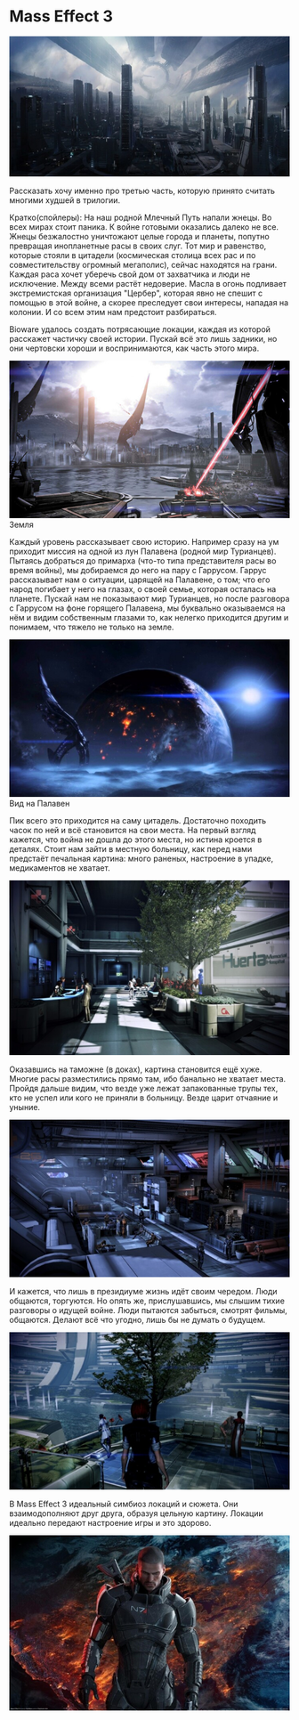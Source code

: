 # Mass Effect 3

![](saved_resource(32).jpg)

Рассказать хочу именно про третью часть, которую принято считать многими худшей в трилогии.

Кратко(спойлеры): На наш родной Млечный Путь напали жнецы. Во всех мирах стоит паника. К войне готовыми оказались далеко не все. Жнецы безжалостно уничтожают целые города и планеты, попутно превращая инопланетные расы в своих слуг. Тот мир и равенство, которые стояли в цитадели (космическая столица всех рас и по совместительству огромный мегаполис), сейчас находятся на грани. Каждая раса хочет уберечь свой дом от захватчика и люди не исключение. Между всеми растёт недоверие. Масла в огонь подливает экстремистская организация "Цербер", которая явно не спешит с помощью в этой войне, а скорее преследует свои интересы, нападая на колонии. И со всем этим нам предстоит разбираться.

Bioware удалось создать потрясающие локации, каждая из которой расскажет частичку своей истории. Пускай всё это лишь задники, но они чертовски хороши и воспринимаются, как часть этого мира.

![Земля](saved_resource(33).jpg)
Земля

Каждый уровень рассказывает свою историю. Например сразу на ум приходит миссия на одной из лун Палавена (родной мир Турианцев). Пытаясь добраться до примарха (что-то типа представителя расы во время войны), мы добираемся до него на пару с Гаррусом. Гаррус рассказывает нам о ситуации, царящей на Палавене, о том; что его народ погибает у него на глазах, о своей семье, которая осталась на планете. Пускай нам не показывают мир Турианцев, но после разговора с Гаррусом на фоне горящего Палавена, мы буквально оказываемся на нём и видим собственным глазами то, как нелегко приходится другим и понимаем, что тяжело не только на земле.

![Вид на Палавен](saved_resource(34).jpg)
Вид на Палавен

Пик всего это приходится на саму цитадель. Достаточно походить часок по ней и всё становится на свои места. На первый взгляд кажется, что война не дошла до этого места, но истина кроется в деталях. Стоит нам зайти в местную больницу, как перед нами предстаёт печальная картина: много раненых, настроение в упадке, медикаментов не хватает.

![](saved_resource(35).jpg)

Оказавшись на таможне (в доках), картина становится ещё хуже. Многие расы разместились прямо там, ибо банально не хватает места. Пройдя дальше видим, что везде уже лежат запакованные трупы тех, кто не успел или кого не приняли в больницу. Везде царит отчаяние и уныние.

![](saved_resource(36).jpg)

И кажется, что лишь в президиуме жизнь идёт своим чередом. Люди общаются, торгуются. Но опять же, прислушавшись, мы слышим тихие разговоры о идущей войне. Люди пытаются забыться, смотрят фильмы, общаются. Делают всё что угодно, лишь бы не думать о будущем.

![](saved_resource(37).jpg)

В Mass Effect 3 идеальный симбиоз локаций и сюжета. Они взаимодополняют друг друга, образуя цельную картину. Локации идеально передают настроение игры и это здорово.

![](saved_resource(38).jpg)
